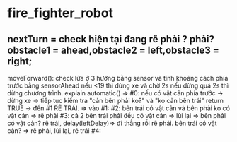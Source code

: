 # fire_fighter_robot
<space>nextTurn = check hiện tại đang rẽ phải ? phải?<space>
<space>obstacle1 = ahead,obstacle2 = left,obstacle3 = right;<space>
---
<space>moveForward(): check lửa ở 3 hướng bằng sensor và tính khoảng cách phía trước bằng sensorAhead nếu <19 thì dừng xe và chờ 2s nếu dừng quá 2s thì dừng chương trình.<space>
<space>explain automatic()<space> 
<space>=> #0: nếu có vật cản phía trước -> dừng xe -> tiếp tục kiểm tra "cản bên phải ko?" và "ko cản bên trái" return TRUE -> đến #1 RẼ TRÁI.<space>
=> vào #1: 
<space>#2: bên trái có vật cản và bên phải ko có vật cản => rẽ phải<space>
<space>#3: cả 2 bên trái phải đều có vật cản => lùi lại => bên phải có vật cản? rẽ trái, delay(leftDelay)=> đi thẳng rồi rẽ phải.
bên trái có vật cản? => rẽ phải, lùi lại, rẽ trái<space>
<space>#4:<space>

